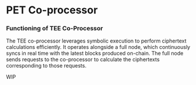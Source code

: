 # PET Co-processor

### Functioning of TEE Co-Processor

The TEE co-processor leverages symbolic execution to perform ciphertext calculations efficiently. It operates alongside a full node, which continuously syncs in real time with the latest blocks produced on-chain. The full node sends requests to the co-processor to calculate the ciphertexts corresponding to those requests.

WIP 